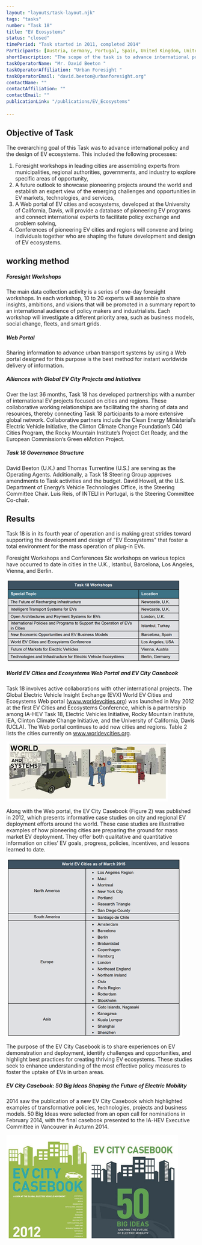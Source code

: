 ```yaml
---
layout: "layouts/task-layout.njk"
tags: "tasks"
number: "Task 18"
title: "EV Ecosystems"
status: "closed"
timePeriod: "Task started in 2011, completed 2014"
Participants: [Austria, Germany, Portugal, Spain, United Kingdom, United States ]
shortDescription: "The scope of the task is to advance international policy and the design of EV ecosystems"
taskOperatorName: "Mr. David Beeton "
taskOperatorAffiliation: "Urban Foresight "
taskOperatorEmail: "david.beeton@urbanforesight.org"
contactName: ""
contactAffiliation: ""
contactEmail: ""
publicationLink: "/publications/EV_Ecosystems"

---
```


## Objective of Task
The overarching goal of this Task was to advance international policy and the design of EV ecosystems. This included the following processes:  

1. Foresight workshops in leading cities are assembling experts from municipalities, regional authorities, governments, and industry to explore specific areas of opportunity, 
2. A future outlook to showcase pioneering projects around the world and establish an expert view of the emerging challenges and opportunities in EV markets, technologies, and services, 
3. A Web portal of EV cities and ecosystems, developed at the University of California, Davis, will provide a database of pioneering EV programs and connect international experts to facilitate policy exchange and problem solving, 
4. Conferences of pioneering EV cities and regions will convene and bring individuals together who are shaping the future development and design of EV ecosystems. 

## working method

##### Foresight Workshops  
The main data collection activity is a series of one-day foresight workshops. In each workshop, 10 to 20 experts will assemble to share insights, ambitions, and visions that will be promoted in a summary report to an international audience of policy makers and industrialists. Each workshop will investigate a different priority area, such as business models, social change, fleets, and smart grids.  

##### Web Portal  
Sharing information to advance urban transport systems by using a Web portal designed for this purpose is the best method for instant worldwide delivery of information. 

##### Alliances with Global EV City Projects and Initiatives  

Over the last 36 months, Task 18 has developed partnerships with a number of international EV projects focused on cities and regions. These collaborative working relationships are facilitating the sharing of data and resources, thereby connecting Task 18 participants to a more extensive global network. Collaborative partners include the Clean Energy Ministerial’s Electric Vehicle Initiative, the Clinton Climate Change Foundation’s C40 Cities Program, the Rocky Mountain Institute’s Project Get Ready, and the European Commission’s Green eMotion Project. 

##### Task 18 Governance Structure  

David Beeton (U.K.) and Thomas Turrentine (U.S.) are serving as the Operating Agents. Additionally, a Task 18 Steering Group approves amendments to Task activities and the budget. David Howell, at the U.S. Department of Energy’s Vehicle Technologies Office, is the Steering Committee Chair. Luís Reis, of INTELI in Portugal, is the Steering Committee Co-chair. 

## Results
Task 18 is in its fourth year of operation and is making great strides toward supporting the development and design of "EV Ecosystems" that foster a total environment for the mass operation of plug-in EVs. 

Foresight Workshops and Conferences Six workshops on various topics have occurred to date in cities in the U.K., Istanbul, Barcelona, Los Angeles, Vienna, and Berlin.

![Tux, the Linux mascot](/assets/images/task18_figure_one.png)

##### World EV Cities and Ecosystems Web Portal and EV City Casebook  

Task 18 involves active collaborations with other international projects. The Global Electric Vehicle Insight Exchange (EVX) World EV Cities and Ecosystems Web portal (www.worldevcities.org) was launched in May 2012 at the first EV Cities and Ecosystems Conference, which is a partnership among IA-HEV Task 18, Electric Vehicles Initiative, Rocky Mountain Institute, IEA, Clinton Climate Change Initiative, and the University of California, Davis (UCLA). The Web portal continues to add new cities and regions. Table 2 lists the cities currently on www.worldevcities.org.

![Tux, the Linux mascot](/assets/images/task18_figure_two.png)

Along with the Web portal, the EV City Casebook (Figure 2) was published in 2012, which presents informative case studies on city and regional EV deployment efforts around the world. These case studies are illustrative examples of how pioneering cities are preparing the ground for mass market EV deployment. They offer both qualitative and quantitative information on cities’ EV goals, progress, policies, incentives, and lessons learned to date.  

![Tux, the Linux mascot](/assets/images/task18_figure_three.png)

The purpose of the EV City Casebook is to share experiences on EV demonstration and deployment, identify challenges and opportunities, and highlight best practices for creating thriving EV ecosystems. These studies seek to enhance understanding of the most effective policy measures to foster the uptake of EVs in urban areas. 

##### EV City Casebook: 50 Big Ideas Shaping the Future of Electric Mobility  

2014 saw the publication of a new EV City Casebook which highlighted examples of transformative policies, technologies, projects and business models. 50 Big Ideas were selected from an open call for nominations in February 2014, with the final casebook presented to the IA-HEV Executive Committee in Vancouver in Autumn 2014.

![Tux, the Linux mascot](/assets/images/task18_figure_four.png)
